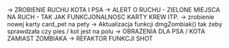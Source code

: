 -> ZROBIENIE RUCHU KOTA I PSA
-> ALERT O RUCHU - ZIELONE MIEJSCA NA RUCH - TAK JAK FUNKCJONALNOSC KARTY KREW ITP.
-> zrobienie nowej karty card_pet na pety
-> Aktualizacja funkcji dmgZombiak() tak żeby sprawdzała czy pies / kot jest na polu
-> OBRAŻENIA DLA PSA / KOTA ZAMIAST ZOMBIAKA
-> REFAKTOR FUNKCJI SHOT